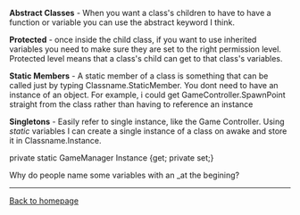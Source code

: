 **Abstract Classes** - When you want a class's children to have to have a function or variable you can use the abstract keyword I think.

**Protected** - once inside the child class, if you want to use inherited variables you need to make sure they are set to the right permission level. Protected level means that a class's child can get to that class's variables.

**Static Members** -
A static member of a class is something that can be called just by typing Classname.StaticMember. You dont need to have an instance of an object.
For example, i could get GameController.SpawnPoint straight from the class rather than having to reference an instance

**Singletons** -
Easily refer to single instance, like the Game Controller.
Using _static_ variables I can create a single instance of a class on awake and store it in Classname.Instance.


private static GameManager Instance {get; private set;}

Why do people name some variables with an _at the begining?

---
﻿[Back to homepage](/README.md)
